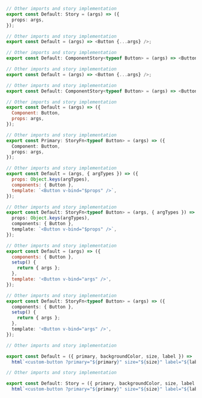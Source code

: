 ```ts filename="CSF 2 - Button.stories.ts" renderer="angular" language="ts"
// Other imports and story implementation
export const Default: Story = (args) => ({
  props: args,
});
```

```js filename="CSF 2 - Button.stories.js|jsx" renderer="react" language="js"
// Other imports and story implementation
export const Default = (args) => <Button {...args} />;
```

```ts filename="CSF 2 - Button.stories.ts|tsx" renderer="react" language="ts"
// Other imports and story implementation
export const Default: ComponentStory<typeof Button> = (args) => <Button {...args} />;
```

```js filename="CSF 2 - Button.stories.js|jsx" renderer="solid" language="js"
// Other imports and story implementation
export const Default = (args) => <Button {...args} />;
```

```ts filename="CSF 2 - Button.stories.ts|tsx" renderer="solid" language="ts"
// Other imports and story implementation
export const Default: ComponentStory<typeof Button> = (args) => <Button {...args} />;
```

```js filename="CSF 2 - Button.stories.js" renderer="svelte" language="js"
// Other imports and story implementation
export const Default = (args) => ({
  Component: Button,
  props: args,
});
```

```ts filename="CSF 2 - Button.stories.ts" renderer="svelte" language="ts"
// Other imports and story implementation
export const Primary: StoryFn<typeof Button> = (args) => ({
  Component: Button,
  props: args,
});
```

```js filename="CSF 2 - Button.stories.js" renderer="vue" language="js" tabTitle="2"
// Other imports and story implementation
export const Default = (args, { argTypes }) => ({
  props: Object.keys(argTypes),
  components: { Button },
  template: `<Button v-bind="$props" />`,
});
```

```ts filename="CSF 2 - Button.stories.ts" renderer="vue" language="ts" tabTitle="2"
// Other imports and story implementation
export const Default: StoryFn<typeof Button> = (args, { argTypes }) => ({
  props: Object.keys(argTypes),
  components: { Button },
  template: `<Button v-bind="$props" />`,
});
```

```js filename="CSF 2 - Button.stories.js" renderer="vue" language="js" tabTitle="3"
// Other imports and story implementation
export const Default = (args) => ({
  components: { Button },
  setup() {
    return { args };
  },
  template: '<Button v-bind="args" />',
});
```

```ts filename="CSF 2 - Button.stories.ts" renderer="vue" language="ts" tabTitle="3"
// Other imports and story implementation
export const Default: StoryFn<typeof Button> = (args) => ({
  components: { Button },
  setup() {
    return { args };
  },
  template: '<Button v-bind="args" />',
});
```

```js filename="CSF 2 - Button.stories.js" renderer="web-components" language="js"
// Other imports and story implementation

export const Default = ({ primary, backgroundColor, size, label }) =>
  html`<custom-button ?primary="${primary}" size="${size}" label="${label}"></custom-button>`;
```

```ts filename="CSF 2 - Button.stories.ts" renderer="web-components" language="ts"
// Other imports and story implementation

export const Default: Story = ({ primary, backgroundColor, size, label }) =>
  html`<custom-button ?primary="${primary}" size="${size}" label="${label}"></custom-button>`;
```
